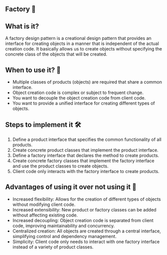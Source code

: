 ## Factory 🎯

## What is it?

A factory design pattern is a creational design pattern that provides an interface for creating objects in a manner that is independent of the actual creation code. It basically allows us to create objects without specifying the concrete class of the objects that will be created.

## When to use it? 📝

- Multiple classes of products (objects) are required that share a common interface.
- Object creation code is complex or subject to frequent change.
- You want to decouple the object creation code from client code.
- You want to provide a unified interface for creating different types of objects.

## Steps to implement it 🛠

1. Define a product interface that specifies the common functionality of all products.
2. Create concrete product classes that implement the product interface.
3. Define a factory interface that declares the method to create products.
4. Create concrete factory classes that implement the factory interface and use the product classes to create objects.
5. Client code only interacts with the factory interface to create products.

## Advantages of using it over not using it 🌟

- Increased flexibility: Allows for the creation of different types of objects without modifying client code.
- Increased extensibility: New product or factory classes can be added without affecting existing code.
- Increased decoupling: Object creation code is separated from client code, improving maintainability and concurrency.
- Centralized creation: All objects are created through a central interface, simplifying control and dependency management.
- Simplicity: Client code only needs to interact with one factory interface instead of a variety of product classes.